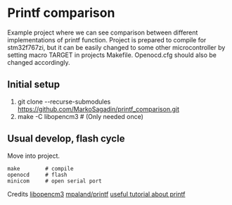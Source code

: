 # Printf comparison
Example project where we can see comparison between different implementations of printf function. Project is prepared to compile for stm32f767zi, but it can be easily changed to some other microcontroller by setting macro TARGET in projects Makefile. Openocd.cfg should also be changed accordingly.

## Initial setup
 1. git clone --recurse-submodules https://github.com/MarkoSagadin/printf_comparison.git
 2. make -C libopencm3 # (Only needed once)

## Usual develop, flash cycle
Move into project.
```
make        # compile
openocd     # flash
minicom     # open serial port
```

Credits
[libopencm3](https://github.com/libopencm3)
[mpaland/printf](https://github.com/mpaland/printf)
[useful tutorial about printf](https://rhye.org/post/stm32-with-opencm3-1-usart-and-printf/)
